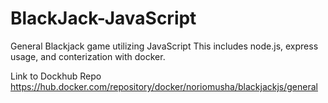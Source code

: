 # BlackJack-JavaScript
General Blackjack game utilizing JavaScript
This includes node.js, express usage, and conterization with docker. 

Link to Dockhub Repo
https://hub.docker.com/repository/docker/noriomusha/blackjackjs/general
